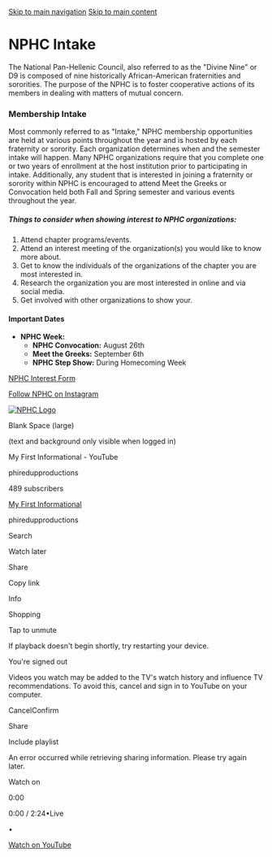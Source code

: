 [Skip to main navigation](https://greek.gatech.edu/new-prospective-members/step-two-how-join/nphc-intake#main-navigation) [Skip to main content](https://greek.gatech.edu/new-prospective-members/step-two-how-join/nphc-intake#main-content)

# NPHC Intake

The National Pan-Hellenic Council, also referred to as the "Divine Nine" or D9 is composed of nine historically African-American fraternities and sororities. The purpose of the NPHC is to foster cooperative actions of its members in dealing with matters of mutual concern.

### Membership Intake

Most commonly referred to as "Intake," NPHC membership opportunities are held at various points throughout the year and is hosted by each fraternity or sorority. Each organization determines when and the semester intake will happen. Many NPHC organizations require that you complete one or two years of enrollment at the host institution prior to participating in intake. Additionally, any student that is interested in joining a fraternity or sorority within NPHC is encouraged to attend Meet the Greeks or Convocation held both Fall and Spring semester and various events throughout the year.

##### Things to consider when showing interest to NPHC organizations:

1. Attend chapter programs/events.
2. Attend an interest meeting of the organization(s) you would like to know more about.
3. Get to know the individuals of the organizations of the chapter you are most interested in.
4. Research the organization you are most interested in online and via social media.
5. Get involved with other organizations to show your.

#### Important Dates

- **NPHC Week:**
  - **NPHC Convocation:** August 26th
  - **Meet the Greeks:** September 6th
  - **NPHC Step Show:** During Homecoming Week

[NPHC Interest Form](https://gatech.campuslabs.com/engage/submitter/form/start/546232)

[Follow NPHC on Instagram](https://www.instagram.com/gt_nphc/)

[![NPHC Logo](https://greek.gatech.edu/sites/default/files/2022-01/nphc.png)](https://www.instagram.com/gt_nphc/)

Blank Space (large)

(text and background only visible when logged in)

My First Informational - YouTube

phiredupproductions

489 subscribers

[My First Informational](https://www.youtube.com/watch?v=zaysRXCH1VM)

phiredupproductions

Search

Watch later

Share

Copy link

Info

Shopping

Tap to unmute

If playback doesn't begin shortly, try restarting your device.

You're signed out

Videos you watch may be added to the TV's watch history and influence TV recommendations. To avoid this, cancel and sign in to YouTube on your computer.

CancelConfirm

Share

Include playlist

An error occurred while retrieving sharing information. Please try again later.

Watch on

0:00

0:00 / 2:24•Live

•

[Watch on YouTube](https://www.youtube.com/watch?v=zaysRXCH1VM "Watch on YouTube")